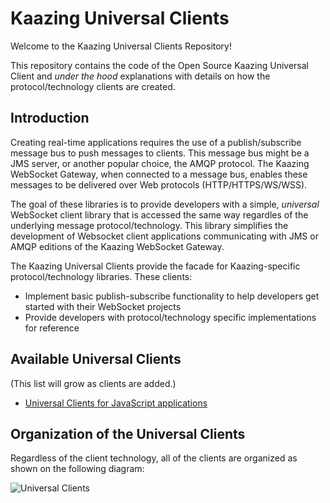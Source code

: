# Kaazing Universal Clients

Welcome to the Kaazing Universal Clients Repository!

This repository contains the code of the Open Source Kaazing Universal Client and *under the hood* explanations with details on how the protocol/technology clients are created.

## Introduction
Creating real-time applications requires the use of a publish/subscribe message bus to push messages to clients. This message bus might be a JMS server, or another popular choice, the AMQP protocol. The Kaazing WebSocket Gateway, when connected to a message bus, enables these messages to be delivered over Web protocols (HTTP/HTTPS/WS/WSS).

The goal of these libraries is to provide developers with a simple, *universal* WebSocket client library that is accessed the same way regardles of the underlying message protocol/technology. This library simplifies the development of Websocket client applications communicating with JMS or AMQP editions of the Kaazing WebSocket Gateway.

The Kaazing Universal Clients provide the facade for Kaazing-specific protocol/technology libraries. These clients:
* Implement basic publish-subscribe functionality to help developers get started with their WebSocket projects
* Provide developers with protocol/technology specific implementations for reference

## Available Universal Clients
(This list will grow as clients are added.)
- [Universal Clients for JavaScript applications][1]

## Organization of the Universal Clients
Regardless of the client technology, all of the clients are organized as shown on the following diagram:

![][image-1]

[1]:	https://github.com/kaazing/universal-client/tree/develop/javascript "Universal Clients for JavaScript applications"

[image-1]:	images/UniversalClients.png "Universal Clients"
